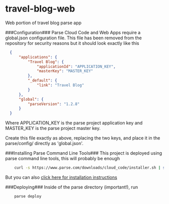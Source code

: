 travel-blog-web
===============

Web portion of travel blog parse app


###Configuration###
Parse Cloud Code and Web Apps require a global.json
configuration file.  This file has been removed from the
repository for security reasons but it should look
exactly like this

````json
  {
      "applications": {
          "Travel Blog": {
              "applicationId": "APPLICATION_KEY", 
              "masterKey": "MASTER_KEY"
          }, 
          "_default": {
              "link": "Travel Blog"
          }
      }, 
      "global": {
          "parseVersion": "1.2.8"
      }
  }
````
Where APPLICATION_KEY is the parse project application key and
MASTER_KEY is the parse project master key.

Create this file exactly as above, replacing the two keys, and place it
in the parse/config/ directly as 'global.json'.

###Installing Parse Command Line Tools###
This project is deployed using parse command line tools, this will probably be enough
````bash
    curl -s https://www.parse.com/downloads/cloud_code/installer.sh | sudo /bin/bash
````

But you can also [click here for installation instructions](https://www.parse.com/docs/cloud_code_guide#started-installing)


###Deploying###
Inside of the parse directory (important!), run
````bash
    parse deploy
````
